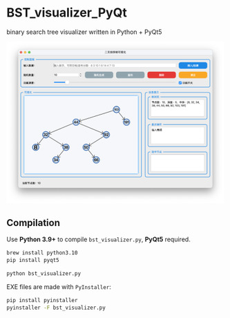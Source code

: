 # BST_visualizer_PyQt
binary search tree visualizer written in Python + PyQt5

![UI](bst_ui.png)

## Compilation

Use **Python 3.9+** to compile `bst_visualizer.py`, **PyQt5** required.

```bash
brew install python3.10
pip install pyqt5
```

```bash
python bst_visualizer.py
```

EXE files are made with `PyInstaller`:
```bash
pip install pyinstaller
pyinstaller -F bst_visualizer.py
```
